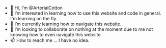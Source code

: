 - 👋 Hi, I’m @ArterialCotton
- 👀 I’m interested in learning how to use this website and code in general. I'm learning on the fly.
- 🌱 I’m currently learning how to navigate this website.
- 💞️ I’m looking to collaborate on nothing at the moment due to me not knowing how to even navigate this website.
- 📫 How to reach me ... I have no idea.

<!---
ArterialCotton/ArterialCotton is a ✨ special ✨ repository because its `README.md` (this file) appears on your GitHub profile.
You can click the Preview link to take a look at your changes.
--->
